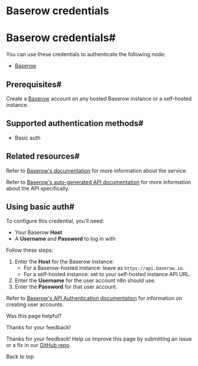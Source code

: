 # Baserow credentials

[ ](https://github.com/n8n-io/n8n-docs/edit/main/docs/integrations/builtin/credentials/baserow.md "Edit this page")

# Baserow credentials#

You can use these credentials to authenticate the following node:

  * [Baserow](../../app-nodes/n8n-nodes-base.baserow/)



## Prerequisites#

Create a [Baserow](https://baserow.io/) account on any hosted Baserow instance or a self-hosted instance.

## Supported authentication methods#

  * Basic auth



## Related resources#

Refer to [Baserow's documentation](https://baserow.io/docs/index) for more information about the service.

Refer to [Baserow's auto-generated API documentation](https://baserow.io/api-docs) for more information about the API specifically.

## Using basic auth#

To configure this credential, you'll need:

  * Your Baserow **Host**
  * A **Username** and **Password** to log in with



Follow these steps:

  1. Enter the **Host** for the Baserow instance:
     * For a Baserow-hosted instance: leave as `https://api.baserow.io`.
     * For a self-hosted instance: set to your self-hosted instance API URL.
  2. Enter the **Username** for the user account n8n should use.
  3. Enter the **Password** for that user account.



Refer to [Baserow's API Authentication documentation](https://baserow.io/docs/apis/rest-api#authentication) for information on creating user accounts.

Was this page helpful? 

Thanks for your feedback! 

Thanks for your feedback! Help us improve this page by submitting an issue or a fix in our [GitHub repo](https://github.com/n8n-io/n8n-docs). 

Back to top 

